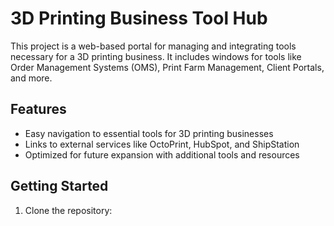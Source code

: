 # 3D Printing Business Tool Hub

This project is a web-based portal for managing and integrating tools necessary for a 3D printing business. It includes windows for tools like Order Management Systems (OMS), Print Farm Management, Client Portals, and more.

## Features
- Easy navigation to essential tools for 3D printing businesses
- Links to external services like OctoPrint, HubSpot, and ShipStation
- Optimized for future expansion with additional tools and resources

## Getting Started

1. Clone the repository:
